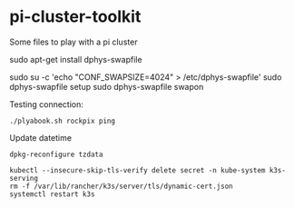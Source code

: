 # pi-cluster-toolkit
Some files to play with a pi cluster

sudo apt-get install dphys-swapfile

sudo su -c 'echo "CONF_SWAPSIZE=4024" > /etc/dphys-swapfile'
sudo dphys-swapfile setup
sudo dphys-swapfile swapon

Testing connection:
```
./plyabook.sh rockpix ping
```

Update datetime
```
dpkg-reconfigure tzdata

kubectl --insecure-skip-tls-verify delete secret -n kube-system k3s-serving
rm -f /var/lib/rancher/k3s/server/tls/dynamic-cert.json
systemctl restart k3s
```
